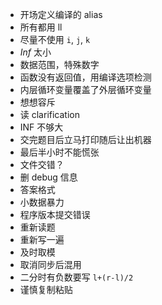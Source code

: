 - 开场定义编译的 alias
- 所有都用 ll
- 尽量不使用 `i`, `j`, `k`
- $Inf$ 太小
- 数据范围，特殊数字
- 函数没有返回值，用编译选项检测
- 内层循环变量覆盖了外层循环变量
- 想想容斥
- 读 clarification
- INF 不够大
- 交完题目后立马打印随后让出机器
- 最后半小时不能慌张
- 文件交错？
- 删 debug 信息
- 答案格式
- 小数据暴力
- 程序版本提交错误
- 重新读题
- 重新写一遍
- 及时取模
- 取消同步后混用
- 二分时有负数要写 `l+(r-l)/2`
- 谨慎复制粘贴
 

